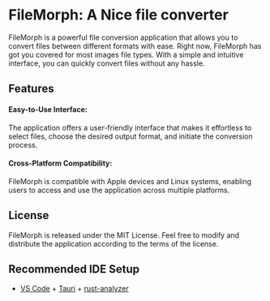 # FileMorph: A Nice file converter

FileMorph is a powerful file conversion application that allows you to convert files between different formats with ease. Right now, FileMorph has got you covered for most images file types. With a simple and intuitive interface, you can quickly convert files without any hassle.

## Features

#### Easy-to-Use Interface: 
The application offers a user-friendly interface that makes it effortless to select files, choose the desired output format, and initiate the conversion process.

#### Cross-Platform Compatibility: 
FileMorph is compatible with Apple devices and Linux systems, enabling users to access and use the application across multiple platforms.

## License
FileMorph is released under the MIT License. Feel free to modify and distribute the application according to the terms of the license.

## Recommended IDE Setup

- [VS Code](https://code.visualstudio.com/) + [Tauri](https://marketplace.visualstudio.com/items?itemName=tauri-apps.tauri-vscode) + [rust-analyzer](https://marketplace.visualstudio.com/items?itemName=rust-lang.rust-analyzer)

